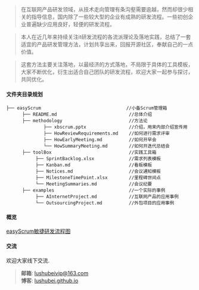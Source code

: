 
>在互联网产品研发领域，从技术走向管理有条沟壑需要逾越，然而却很少相关的指导信息，国内除了一些较大型的企业有成熟的研发流程。一些初创企业普遍缺少应用良好，轻便的研发流程。

>本人在近几年来持续关注it研发流程的各流派理论及落地实践，总结了一套适宜的产品研发管理方法，计划共享出来，回报开源社区，奉献自己的一点价值。  

>这套方法主要关注落地，以最经济的方式落地，不局限于具体的工具模板，大家不断优化，衍生出适合自己团队的研发流程，欢迎大家一起参与探讨，共同优化。

#### 文件夹目录规划
```
├── easyScrum                                //小备Scrum管理箱
      ├── README.md                           //总体介绍
      ├── methodology                         //方法论
              ├── xbscrum.pptx                //介绍，用来内部介绍宣传用  
              ├── HowReviewRequirements.md    //如何进行需求评审
              ├── HowEarlyMeeting.md          //如何开早会 
              └── HowSummaryMeeting.md        //如何开迭代总结会
      ├── toolBox                             //实践工具箱
           ├── SprintBacklog.xlsx             //需求列表模板
           ├── Kanban.md                      //看板模板
           ├── Notices.md                     //会议通知模板
           ├── MilestoneTimePoint.xlsx        //里程碑世间点
           └── MeetingSummaries.md            //会议纪要
      ├── examples                            //一个实际的事例
           ├── AInternetProject.md            //互联网产品的应用事例
           └── OutsourcingProject.md          //外包项目的应用事例
```


#### 概览
[easyScrum敏捷研发流程图](http://shubei-blog.oss-cn-beijing.aliyuncs.com/pasteimageintomarkdown/2020-03-11/584759702127000.jpg?Expires=4737507448&OSSAccessKeyId=LTAI4Fv8o4J1qrtFrYcJsmA2&Signature=lJ3tlFCGL7tOtIbXIa5oI3nVU%2B0%3D)

#### 交流  
欢迎大家线下交流.   
> __邮箱__: lushubeivip@163.com  
> __博客__: [lushubei.github.io](https://lushubei.github.io)  
